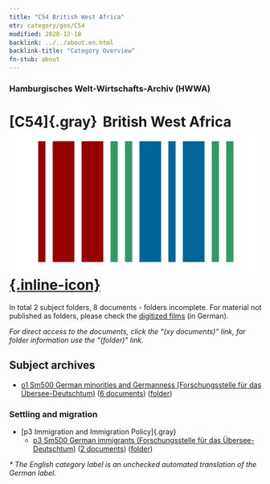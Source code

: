 ```yaml
---
title: "C54 British West Africa"
etr: category/geo/C54
modified: 2020-12-18
backlink: ../../about.en.html
backlink-title: "Category Overview"
fn-stub: about
---
```


### Hamburgisches Welt-Wirtschafts-Archiv (HWWA)
# [C54]{.gray}&#8201; British West Africa&#160; [![Wikidata item](/images/Wikidata-logo.svg){.inline-icon}](http://www.wikidata.org/entity/Q918150)





In total 2 subject folders, 8 documents - folders incomplete.
For material not published as folders, please check the [digitized films](/film/h1_sh) (in German).

_For direct access to the documents, click the "(xy documents)" link, for folder information use the "(folder)" link._

## Subject archives


  - [o1 Sm500 German minorities and Germanness (Forschungsstelle für das Übersee-Deutschtum)](../../../subject/about.en.html#o1_Sm500) (<a href="https://dfg-viewer.de/show/?tx_dlf[id]=https://pm20.zbw.eu/mets/sh/1414xx/141402/1459xx/145911/public.mets.en.xml" target="_blank">6 documents</a>) ([folder](http://purl.org/pressemappe20/folder/sh/141402,145911))

### Settling and migration

- [p3 Immigration and Immigration Policy]{.gray}
  - [p3 Sm500 German immigrants (Forschungsstelle für das Übersee-Deutschtum)](../../../subject/about.en.html#p3_Sm500) (<a href="https://dfg-viewer.de/show/?tx_dlf[id]=https://pm20.zbw.eu/mets/sh/1414xx/141402/1459xx/145921/public.mets.en.xml" target="_blank">2 documents</a>) ([folder](http://purl.org/pressemappe20/folder/sh/141402,145921))


_* The English category label is an unchecked automated translation of the German label._


